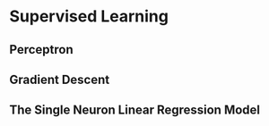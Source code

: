 # Supervised Learning


## Perceptron
## Gradient Descent 
## The Single Neuron Linear Regression Model


